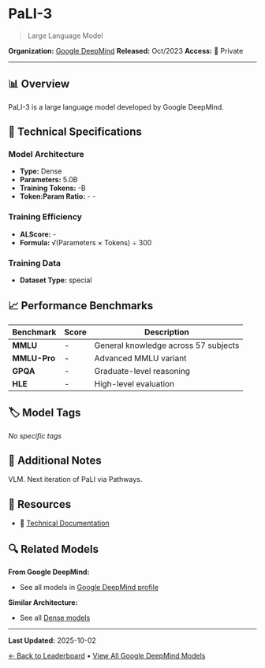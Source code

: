 # PaLI-3

> Large Language Model

**Organization:** [Google DeepMind](../../labs/google-deepmind.md)
**Released:** Oct/2023
**Access:** 🔴 Private

---

## 📊 Overview

PaLI-3 is a large language model developed by Google DeepMind.

## 🔧 Technical Specifications

### Model Architecture
- **Type:** Dense
- **Parameters:** 5.0B
- **Training Tokens:** -B
- **Token:Param Ratio:** - -

### Training Efficiency
- **ALScore:** -
- **Formula:** √(Parameters × Tokens) ÷ 300

### Training Data
- **Dataset Type:** special

## 📈 Performance Benchmarks

| Benchmark | Score | Description |
|-----------|-------|-------------|
| **MMLU** | - | General knowledge across 57 subjects |
| **MMLU-Pro** | - | Advanced MMLU variant |
| **GPQA** | - | Graduate-level reasoning |
| **HLE** | - | High-level evaluation |

## 🏷️ Model Tags

_No specific tags_

## 📝 Additional Notes

VLM. Next iteration of PaLI via Pathways.

## 🔗 Resources

- 📄 [Technical Documentation](https://arxiv.org/abs/2310.09199)

## 🔍 Related Models

**From Google DeepMind:**
- See all models in [Google DeepMind profile](../../labs/google-deepmind.md)

**Similar Architecture:**
- See all [Dense models](../../architectures/dense.md)

---

**Last Updated:** 2025-10-02

[← Back to Leaderboard](../../README.md) • [View All Google DeepMind Models](../../labs/google-deepmind.md)
